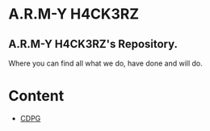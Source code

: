 # A.R.M-Y H4CK3RZ
## A.R.M-Y H4CK3RZ's Repository.
Where you can find all what we do, have done and will do.  
# Content
  * [CDPG](https://github.com/almapro/A.R.M-Y_H4CK3RZ/blob/master/cdpg.sh)
